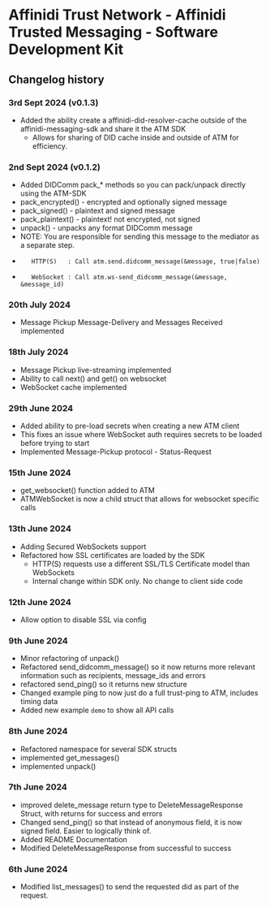 # Affinidi Trust Network - Affinidi Trusted Messaging - Software Development Kit

## Changelog history

### 3rd Sept 2024 (v0.1.3)

* Added the ability create a affinidi-did-resolver-cache outside of the affinidi-messaging-sdk and share it the ATM SDK
  * Allows for sharing of DID cache inside and outside of ATM for efficiency.

### 2nd Sept 2024 (v0.1.2)

* Added DIDComm pack_* methods so you can pack/unpack directly using the ATM-SDK
* pack_encrypted() - encrypted and optionally signed message
* pack_signed() - plaintext and signed message
* pack_plaintext() - plaintext! not encrypted, not signed
* unpack() - unpacks any format DIDComm message
* NOTE: You are responsible for sending this message to the mediator as a separate step.
*        HTTP(S)   : Call atm.send.didcomm_message(&message, true|false)
*        WebSocket : Call atm.ws-send_didcomm_message(&message, &message_id)

### 20th July 2024

* Message Pickup Message-Delivery and Messages Received implemented

### 18th July 2024

* Message Pickup live-streaming implemented
* Ability to call next() and get() on websocket
* WebSocket cache implemented

### 29th June 2024

* Added ability to pre-load secrets when creating a new ATM client
* This fixes an issue where WebSocket auth requires secrets to be loaded before trying to start
* Implemented Message-Pickup protocol - Status-Request

### 15th June 2024

* get_websocket() function added to ATM
* ATMWebSocket is now a child struct that allows for websocket specific calls

### 13th June 2024

* Adding Secured WebSockets support
* Refactored how SSL certificates are loaded by the SDK
  * HTTP(S) requests use a different SSL/TLS Certificate model than WebSockets
  * Internal change within SDK only. No change to client side code

### 12th June 2024

* Allow option to disable SSL via config

### 9th June 2024

* Minor refactoring of unpack()
* Refactored send_didcomm_message() so it now returns more relevant information such as recipients, message_ids and errors
* refactored send_ping() so it returns new structure
* Changed example ping to now just do a full trust-ping to ATM, includes timing data
* Added new example `demo` to show all API calls

### 8th June 2024

* Refactored namespace for several SDK structs
* implemented get_messages()
* implemented unpack()

### 7th June 2024

* improved delete_message return type to DeleteMessageResponse Struct, with returns for success and errors
* Changed send_ping() so that instead of anonymous field, it is now signed field. Easier to logically think of.
* Added README Documentation
* Modified DeleteMessageResponse from successful to success

### 6th June 2024

* Modified list_messages() to send the requested did as part of the request.
